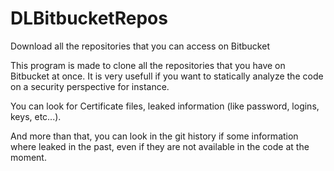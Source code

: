 # DLBitbucketRepos
Download all the repositories that you can access on Bitbucket

This program is made to clone all the repositories that you have on Bitbucket at once.
It is very usefull if you want to statically analyze the code on a security perspective for instance.

You can look for Certificate files, leaked information (like password, logins, keys, etc...). 


And more than that, you can look in the git history if some information where leaked in the past, even if they are not available in the code at the moment.
